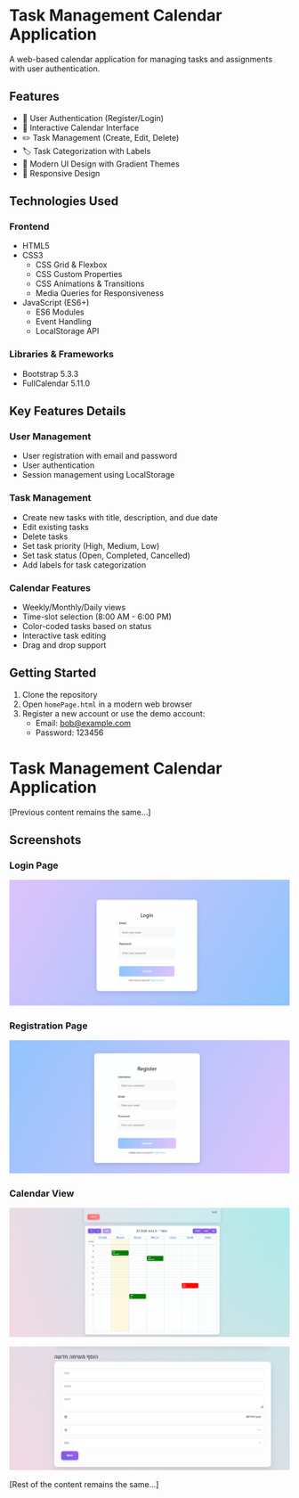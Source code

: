# Task Management Calendar Application

A web-based calendar application for managing tasks and assignments with user authentication.

## Features

- 👤 User Authentication (Register/Login)
- 📅 Interactive Calendar Interface
- ✏️ Task Management (Create, Edit, Delete)
- 🏷️ Task Categorization with Labels
- 🎨 Modern UI Design with Gradient Themes
- 📱 Responsive Design

## Technologies Used

### Frontend
- HTML5
- CSS3
  - CSS Grid & Flexbox
  - CSS Custom Properties
  - CSS Animations & Transitions
  - Media Queries for Responsiveness
- JavaScript (ES6+)
  - ES6 Modules
  - Event Handling
  - LocalStorage API

### Libraries & Frameworks
- Bootstrap 5.3.3
- FullCalendar 5.11.0
  
## Key Features Details

### User Management
- User registration with email and password
- User authentication
- Session management using LocalStorage

### Task Management
- Create new tasks with title, description, and due date
- Edit existing tasks
- Delete tasks
- Set task priority (High, Medium, Low)
- Set task status (Open, Completed, Cancelled)
- Add labels for task categorization

### Calendar Features
- Weekly/Monthly/Daily views
- Time-slot selection (8:00 AM - 6:00 PM)
- Color-coded tasks based on status
- Interactive task editing
- Drag and drop support

## Getting Started

1. Clone the repository
2. Open `homePage.html` in a modern web browser
3. Register a new account or use the demo account:
   - Email: bob@example.com
   - Password: 123456

# Task Management Calendar Application

[Previous content remains the same...]

## Screenshots

### Login Page
![Login Page](./pic/loginPage.png)

### Registration Page
![Registration Page](./pic/registerPage.png)

### Calendar View
![Calendar View](./pic/SchedulPage.png)

![Home Page](./pic/addNewAssiment.png)

[Rest of the content remains the same...]

